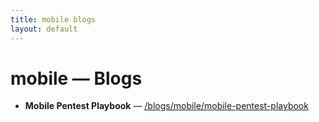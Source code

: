 ```yaml
---
title: mobile blogs
layout: default
---
```


# mobile — Blogs

- **Mobile Pentest Playbook** — [/blogs/mobile/mobile-pentest-playbook](/blogs/mobile/mobile-pentest-playbook)
